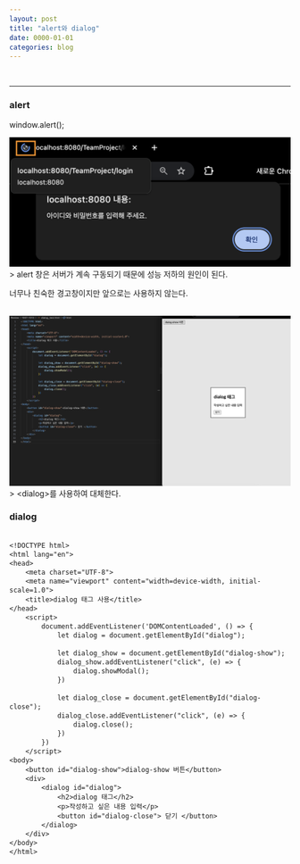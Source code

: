 ```yaml
---
layout: post
title: "alert와 dialog"
date: 0000-01-01
categories: blog
---
```


<br>

---
### alert
window.alert();

<div class="image-container">
    <img class="image-medium" src="/assets/image/2024-10-13-JS-alert.png">
</div>
> alert 창은 서버가 계속 구동되기 때문에 성능 저하의 원인이 된다.


너무나 친숙한 경고창이지만 앞으로는 사용하지 않는다.

<br>
<div class="image-container">
    <img class="image-medium" src="/assets/image/2024-10-13-JS-dialog.png">
</div>
> &lt;dialog&gt;를 사용하여 대체한다.


### dialog

<pre><code>
&lt;!DOCTYPE html&gt;
&lt;html lang="en"&gt;
&lt;head&gt;
    &lt;meta charset="UTF-8"&gt;
    &lt;meta name="viewport" content="width=device-width, initial-scale=1.0"&gt;
    &lt;title&gt;dialog 태그 사용&lt;/title&gt;
&lt;/head&gt;
    &lt;script&gt;
        document.addEventListener('DOMContentLoaded', () =&gt; {
            let dialog = document.getElementById("dialog");

            let dialog_show = document.getElementById("dialog-show");
            dialog_show.addEventListener("click", (e) =&gt; {
                dialog.showModal();
            })
            
            let dialog_close = document.getElementById("dialog-close");
            dialog_close.addEventListener("click", (e) =&gt; {
                dialog.close();
            })
        })
    &lt;/script&gt;
&lt;body&gt;
    &lt;button id="dialog-show"&gt;dialog-show 버튼&lt;/button&gt;
    &lt;div&gt;
        &lt;dialog id="dialog"&gt;
            &lt;h2&gt;dialog 태그&lt;/h2&gt;
            &lt;p&gt;작성하고 싶은 내용 입력&lt;/p&gt;
            &lt;button id="dialog-close"&gt; 닫기 &lt;/button&gt;
        &lt;/dialog&gt;
    &lt;/div&gt;
&lt;/body&gt;
&lt;/html&gt;
</code></pre>